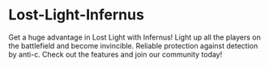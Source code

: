 # Lost-Light-Infernus
Get a huge advantage in Lost Light with Infernus! Light up all the players on the battlefield and become invincible. Reliable protection against detection by anti-c. Check out the features and join our community today!
